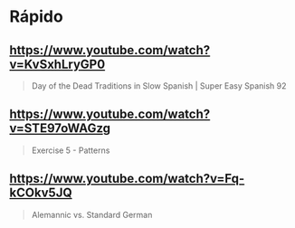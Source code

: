 # Rápido

## https://www.youtube.com/watch?v=KvSxhLryGP0

> Day of the Dead Traditions in Slow Spanish | Super Easy Spanish 92 

## https://www.youtube.com/watch?v=STE97oWAGzg

> Exercise 5 - Patterns

## https://www.youtube.com/watch?v=Fq-kCOkv5JQ

> Alemannic vs. Standard German 

 
